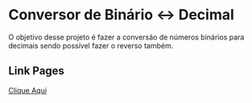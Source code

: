 # Conversor de Binário <-> Decimal

O objetivo desse projeto é fazer a conversão de números binários para decimais sendo possível fazer o reverso também.

## Link Pages
<a href="https://a-marvulle.github.io/conversor/" target="_blank">Clique Aqui</a>
